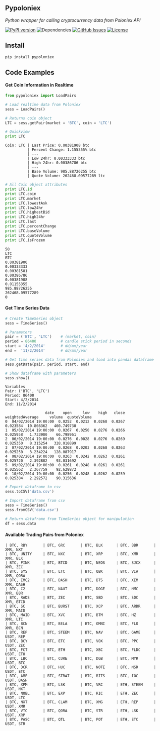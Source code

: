 ## Pypoloniex
<i>Python wrapper for calling cryptocurrency data from Poloniex API</i>

[![PyPI version](https://badge.fury.io/py/pypoloniex.svg)](https://badge.fury.io/py/pypoloniex)
![Dependencies](https://img.shields.io/badge/dependencies-up%20to%20date-brightgreen.svg)
[![GitHub Issues](https://img.shields.io/github/issues/anfederico/Pypoloniex.svg)](https://github.com/anfederico/pypoloniex/issues)
[![License](https://img.shields.io/badge/license-MIT%20License-brightgreen.svg)](https://opensource.org/licenses/MIT)


## Install
```python
pip install pypoloniex
```

## Code Examples

#### Get Coin Information in Realtime

```python
from pypoloniex import LoadPairs

# Load realtime data from Poloniex
sess = LoadPairs()

# Returns coin object
LTC = sess.getPair(market = 'BTC', coin = 'LTC')

# Quickview
print LTC
```

```text
Coin: LTC | Last Price: 0.00381908 btc
          | Percent Change: 1.155355% btc
          | ---
          | Low 24hr: 0.00333333 btc
          | High 24hr: 0.00386786 btc
          | ---
          | Base Volume: 985.88726255 btc
          | Quote Volume: 262468.09577289 ltc
```

```python
# All Coin object attributes
print LTC.id
print LTC.coin
print LTC.market
print LTC.lowestAsk
print LTC.low24hr
print LTC.highestBid
print LTC.high24hr
print LTC.last
print LTC.percentChange
print LTC.baseVolume
print LTC.quoteVolume
print LTC.isFrozen
```

```text
50
LTC
BTC
0.00381900
0.00333333
0.00381581
0.00386786
0.00381908
0.01155355
985.88726255
262468.09577289
0
```

#### Get Time Series Data

```python
# Create TimeSeries object
sess = TimeSeries()

# Parameters
pair = ('BTC', 'LTC')	 # (market, coin)
period = 86400           # candle stick period in seconds
start = '4/2/2014'		 # dd/mm/year
end =  '11/2/2014'       # dd/mm/year

# Get time series data from Poloniex and load into pandas dataframe
sess.getData(pair, period, start, end)

# Show dataframe with parameters
sess.show()
```

```text
Variables
Pair: ('BTC', 'LTC')
Period: 86400
Start: 4/2/2014
End: 11/2/2014

                  date    open     low    high   close  weightedAverage     volume  quoteVolume
0  04/02/2014 19:00:00  0.0252  0.0212  0.0268  0.0267         0.023584  10.866362   460.749730 
1  05/02/2014 19:00:00  0.0267  0.0250  0.0276  0.0266         0.025958   1.733980    66.798961  
2  06/02/2014 19:00:00  0.0276  0.0028  0.0276  0.0269         0.025350   8.315254   328.018899 
3  07/02/2014 19:00:00  0.0268  0.0203  0.0268  0.0263         0.025250   3.234224   128.087917 
4  08/02/2014 19:00:00  0.0263  0.0242  0.0263  0.0261         0.025720   2.392802    93.031692  
5  09/02/2014 19:00:00  0.0261  0.0248  0.0261  0.0261         0.025562   2.367759    92.628872  
6  10/02/2014 19:00:00  0.0256  0.0248  0.0262  0.0259         0.025384   2.292572    90.315636   
```

```python
# Export dataframe to csv
sess.toCSV('data.csv')

# Import dataframe from csv
sess = TimeSeries()
sess.fromCSV('data.csv')

# Return dataframe from TimeSeries object for manipulation
df = sess.data
```

#### Available Trading Pairs from Poloniex
```text
| BTC, RBY       | BTC, GRC       | BTC, BLK      | BTC, BBR       | XMR, NXT       
| BTC, UNITY     | BTC, NXC       | BTC, XRP      | BTC, XMR       | XMR, BLK       
| BTC, PINK      | BTC, BTCD      | BTC, NEOS     | BTC, SJCX      | XMR, ZEC       
| BTC, SYS       | BTC, LTC       | BTC, QBK      | BTC, VIA       | XMR, QORA      
| BTC, EMC2      | BTC, DASH      | BTC, BTS      | BTC, XEM       | XMR, DASH      
| BTC, C2        | BTC, NAUT      | BTC, DOGE     | BTC, NMC       | XMR, BBR       
| BTC, RADS      | BTC, ZEC       | BTC, SBD      | BTC, SDC       | XMR, BTCD      
| BTC, SC        | BTC, BURST     | BTC, XCP      | BTC, ARDR      | XMR, MAID      
| BTC, MAID      | BTC, XVC       | BTC, BTM      | BTC, HZ        | XMR, LTC       
| BTC, BCN       | BTC, BELA      | BTC, OMNI     | BTC, FLO       | XMR, BCN       
| BTC, REP       | BTC, STEEM     | BTC, NAV      | BTC, GAME      | USDT, REP      
| BTC, BCY       | BTC, ETC       | BTC, VOX      | BTC, PPC       | USDT, ZEC      
| BTC, FCT       | BTC, ETH       | BTC, XBC      | BTC, FLDC      | USDT, ETH      
| BTC, LBC       | BTC, CURE      | BTC, DGB      | BTC, MYR       | USDT, BTC      
| BTC, DCR       | BTC, HUC       | BTC, NOTE     | BTC, NSR       | USDT, ETC      
| BTC, AMP       | BTC, STRAT     | BTC, BITS     | BTC, IOC       | USDT, DASH     
| BTC, XPM       | BTC, LSK       | BTC, VRC      | ETH, STEEM     | USDT, NXT      
| BTC, NOBL      | BTC, EXP       | BTC, RIC      | ETH, ZEC       | USDT, LTC      
| BTC, NXT       | BTC, CLAM      | BTC, XMG      | ETH, REP       | USDT, XMR      
| BTC, VTC       | BTC, QORA      | BTC, STR      | ETH, LSK       | USDT, XRP      
| BTC, PASC      | BTC, QTL       | BTC, POT      | ETH, ETC       | USDT, STR  
```
